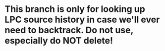# This branch is only for looking up LPC source history in case we'll ever need to backtrack. Do not use, especially do NOT delete!
